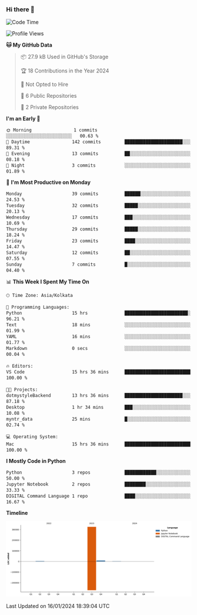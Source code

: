 ### Hi there 👋
<!--START_SECTION:waka-->
![Code Time](http://img.shields.io/badge/Code%20Time-17%20hrs%2054%20mins-blue)

![Profile Views](http://img.shields.io/badge/Profile%20Views-188-blue)

**🐱 My GitHub Data** 

> 📦 27.9 kB Used in GitHub's Storage 
 > 
> 🏆 18 Contributions in the Year 2024
 > 
> 🚫 Not Opted to Hire
 > 
> 📜 6 Public Repositories 
 > 
> 🔑 2 Private Repositories 
 > 
**I'm an Early 🐤** 

```text
🌞 Morning                1 commits           ░░░░░░░░░░░░░░░░░░░░░░░░░   00.63 % 
🌆 Daytime                142 commits         ██████████████████████░░░   89.31 % 
🌃 Evening                13 commits          ██░░░░░░░░░░░░░░░░░░░░░░░   08.18 % 
🌙 Night                  3 commits           ░░░░░░░░░░░░░░░░░░░░░░░░░   01.89 % 
```
📅 **I'm Most Productive on Monday** 

```text
Monday                   39 commits          ██████░░░░░░░░░░░░░░░░░░░   24.53 % 
Tuesday                  32 commits          █████░░░░░░░░░░░░░░░░░░░░   20.13 % 
Wednesday                17 commits          ███░░░░░░░░░░░░░░░░░░░░░░   10.69 % 
Thursday                 29 commits          █████░░░░░░░░░░░░░░░░░░░░   18.24 % 
Friday                   23 commits          ████░░░░░░░░░░░░░░░░░░░░░   14.47 % 
Saturday                 12 commits          ██░░░░░░░░░░░░░░░░░░░░░░░   07.55 % 
Sunday                   7 commits           █░░░░░░░░░░░░░░░░░░░░░░░░   04.40 % 
```


📊 **This Week I Spent My Time On** 

```text
🕑︎ Time Zone: Asia/Kolkata

💬 Programming Languages: 
Python                   15 hrs              ████████████████████████░   96.21 % 
Text                     18 mins             ░░░░░░░░░░░░░░░░░░░░░░░░░   01.99 % 
YAML                     16 mins             ░░░░░░░░░░░░░░░░░░░░░░░░░   01.77 % 
Markdown                 0 secs              ░░░░░░░░░░░░░░░░░░░░░░░░░   00.04 % 

🔥 Editors: 
VS Code                  15 hrs 36 mins      █████████████████████████   100.00 % 

🐱‍💻 Projects: 
dotmystyleBackend        13 hrs 36 mins      ██████████████████████░░░   87.18 % 
Desktop                  1 hr 34 mins        ███░░░░░░░░░░░░░░░░░░░░░░   10.08 % 
myntr_data               25 mins             █░░░░░░░░░░░░░░░░░░░░░░░░   02.74 % 

💻 Operating System: 
Mac                      15 hrs 36 mins      █████████████████████████   100.00 % 
```

**I Mostly Code in Python** 

```text
Python                   3 repos             ████████████░░░░░░░░░░░░░   50.00 % 
Jupyter Notebook         2 repos             ████████░░░░░░░░░░░░░░░░░   33.33 % 
DIGITAL Command Language 1 repo              ████░░░░░░░░░░░░░░░░░░░░░   16.67 % 
```



**Timeline**

![Lines of Code chart](https://raw.githubusercontent.com/Karishma1510/Karishma1510/main/assets/bar_graph.png)


 Last Updated on 16/01/2024 18:39:04 UTC
<!--END_SECTION:waka-->
